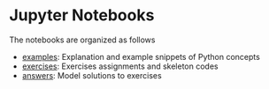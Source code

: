 # Jupyter Notebooks

The notebooks are organized as follows

 - [examples](examples): Explanation and example snippets of Python concepts
 - [exercises](exercises): Exercises assignments and skeleton codes
 - [answers](answers): Model solutions to exercises
